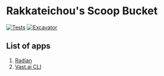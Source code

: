 # Rakkateichou's Scoop Bucket

[![Tests](https://github.com/rakkateichou/rakbucket/actions/workflows/ci.yml/badge.svg)](https://github.com/rakkateichou/rakbucket/actions/workflows/ci.yml) [![Excavator](https://github.com/rakkateichou/rakbucket/actions/workflows/excavator.yml/badge.svg)](https://github.com/rakkateichou/rakbucket/actions/workflows/excavator.yml)

## List of apps
1. [Radian](https://github.com/randy3k/radian)
2. [Vast.ai CLI](https://github.com/vast-ai/vast-python)

